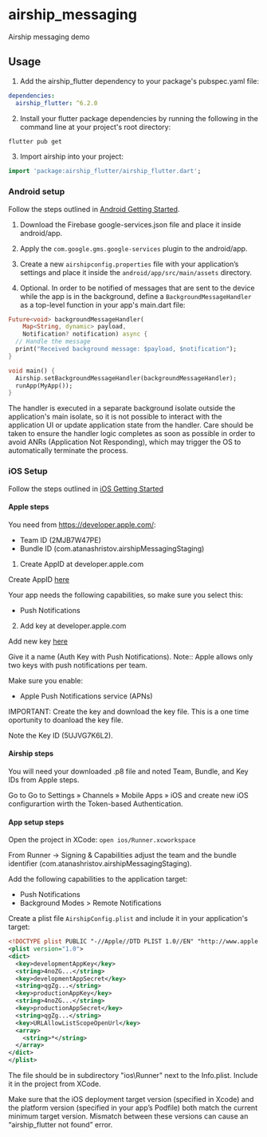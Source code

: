 # airship_messaging

Airship messaging demo

## Usage

1. Add the airship_flutter dependency to your package's pubspec.yaml file:

```yaml
dependencies:
  airship_flutter: ^6.2.0
```

2. Install your flutter package dependencies by running the following in the command line at your project's root directory:

```bash
flutter pub get
```

3. Import airship into your project:

```dart
import 'package:airship_flutter/airship_flutter.dart';
```

### Android setup

Follow the steps outlined in [Android Getting Started](https://docs.airship.com/platform/android/getting-started/).

1. Download the Firebase google-services.json file and place it inside android/app.

2. Apply the `com.google.gms.google-services` plugin to the android/app.

3. Create a new `airshipconfig.properties` file with your application’s settings and
place it inside the `android/app/src/main/assets` directory.

4. Optional. In order to be notified of messages that are sent to the device while the app is in the background, define a `BackgroundMessageHandler` as a top-level function in your app's main.dart file:

```dart
Future<void> backgroundMessageHandler(
    Map<String, dynamic> payload,
    Notification? notification) async { 
  // Handle the message
  print("Received background message: $payload, $notification");
}

void main() {
  Airship.setBackgroundMessageHandler(backgroundMessageHandler);
  runApp(MyApp());
}
```

The handler is executed in a separate background isolate outside the application's main isolate,
so it is not possible to interact with the application UI or update application state from the handler.
Care should be taken to ensure the handler logic completes as soon as possible in order to avoid 
ANRs (Application Not Responding), which may trigger the OS to automatically terminate the process.

### iOS Setup

Follow the steps outlined in [iOS Getting Started](https://docs.airship.com/platform/ios/getting-started/)

#### Apple steps

You need from https://developer.apple.com/:

- Team ID (2MJB7W47PE)
- Bundle ID (com.atanashristov.airshipMessagingStaging)

1. Create AppID at developer.apple.com

Create AppID [here](https://developer.apple.com/account/resources/identifiers/add/bundleId)

Your app needs the following capabilities, so make sure you select this:

- Push Notifications

2. Add key at developer.apple.com

Add new key [here](https://developer.apple.com/account/resources/authkeys/add)

Give it a name (Auth Key with Push Notifications). Note:: Apple allows only two keys with push notifications per team.

Make sure you enable:

- Apple Push Notifications service (APNs)

IMPORTANT: Create the key and download the key file. This is a one time oportunity to doanload the key file.

Note the Key ID (5UJVG7K6L2).

#### Airship steps

You will need your downloaded .p8 file and noted Team, Bundle, and Key IDs from Apple steps.

Go to Go to Settings » Channels » Mobile Apps » iOS and create new iOS configurartion wirth the Token-based Authentication.

#### App setup steps

Open the project in XCode: `open ios/Runner.xcworkspace `

From Runner -> Signing & Capabilities adjust the team and the bundle identifier (com.atanashristov.airshipMessagingStaging).

Add the following capabilities to the application target:

- Push Notifications
- Background Modes > Remote Notifications

Create a plist file `AirshipConfig.plist` and include it in your application's target:

```xml
<!DOCTYPE plist PUBLIC "-//Apple//DTD PLIST 1.0//EN" "http://www.apple.com/DTDs/PropertyList-1.0.dtd">
<plist version="1.0">
<dict>
  <key>developmentAppKey</key>
  <string>4noZG...</string>
  <key>developmentAppSecret</key>
  <string>qgZg...</string>
  <key>productionAppKey</key>
  <string>4noZG...</string>
  <key>productionAppSecret</key>
  <string>qgZg...</string>
  <key>URLAllowListScopeOpenUrl</key>
  <array>
    <string>*</string>
  </array>
</dict>
</plist>
```

The file should be in subdirectory "ios\Runner" next to the Info.plist. Include it in the project from XCode.

Make sure that the iOS deployment target version (specified in Xcode) and the platform version (specified in your app’s Podfile) both match the current minimum target version. Mismatch between these versions can cause an “airship_flutter not found” error.


